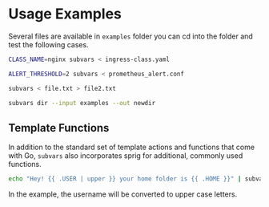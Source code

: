 # Usage Examples


Several files are available in `examples` folder you can cd into the folder and test the following cases.


```bash
CLASS_NAME=nginx subvars < ingress-class.yaml
```

```bash
ALERT_THRESHOLD=2 subvars < prometheus_alert.conf
```

```bash
subvars < file.txt > file2.txt
```

```bash
subvars dir --input examples --out newdir
```

## Template Functions

In addition to the standard set of template actions and functions
that come with Go, `subvars` also incorporates sprig for additional, commonly used functions.

```bash
echo "Hey! {{ .USER | upper }} your home folder is {{ .HOME }}" | subvars
```
In the example, the username will be converted to upper case letters.
